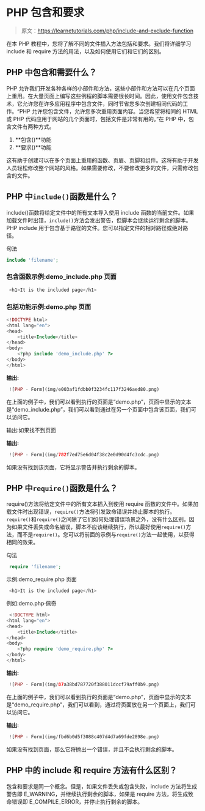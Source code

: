 # PHP 包含和要求

> 原文：<https://learnetutorials.com/php/include-and-exclude-function>

在本 PHP 教程中，您将了解不同的文件插入方法包括和要求。我们将详细学习 include 和 require 方法的用法，以及如何使用它们和它们的区别。

## PHP 中包含和需要什么？

PHP 允许我们开发各种各样的小部件和方法，这些小部件和方法可以在几个页面上重用。在大量页面上编写这些例程的脚本需要很长时间。因此，使用文件包含技术，它允许您在许多应用程序中包含文件，同时节省您多次创建相同代码的工作。“PHP 允许您包含文件，允许您多次重用页面内容。当您希望将相同的 HTML 或 PHP 代码应用于网站的几个页面时，包括文件是非常有用的。”在 PHP 中，包含文件有两种方式。

1.  **包含()**功能
2.  **要求()**功能

这有助于创建可以在多个页面上重用的函数、页眉、页脚和组件。这将有助于开发人员轻松修改整个网站的风格。如果需要修改，不要修改更多的文件，只需修改包含的文件。

## PHP 中`include()`函数是什么？

include()函数将给定文件中的所有文本导入使用 include 函数的当前文件。如果加载文件时出错，`include()`方法会发出警告，但脚本会继续运行剩余的脚本。PHP include 用于包含基于路径的文件。您可以指定文件的相对路径或绝对路径。

句法

```php
include 'filename'; 

```

### 包含函数示例:demo_include.php 页面

```php
 <h1>It is the included page</h1> 
```

### 包括功能示例:demo.php 页面

```php
<!DOCTYPE html>
<html lang="en">
<head>
    <title>Include</title>
</head>
<body>
    <?php include 'demo_include.php' ?>
</body>
</html> 

```

**输出:**

```php
 ![PHP - Form](img/e003af1fdbb0f3234fc117f3246aed80.png) 
```

在上面的例子中，我们可以看到执行的页面是“demo.php”，页面中显示的文本是“demo_include.php”，我们可以看到通过在另一个页面中包含该页面，我们可以访问它。

输出:如果找不到页面

**输出:**

```php
 ![PHP - Form](img/782f7ed75e6d04f38c2e0d90d4fc3cdc.png) 
```

如果没有找到该页面，它将显示警告并执行剩余的脚本。

## PHP 中`require()`函数是什么？

require()方法将给定文件中的所有文本插入到使用 require 函数的文件中。如果加载文件时出现错误，`require()`方法将引发致命错误并终止脚本的执行。`require()`和`require()`之间除了它们如何处理错误场景之外，没有什么区别。因为如果文件丢失或命名错误，脚本不应该继续执行，所以最好使用`require()`方法，而不是`require()`。您可以将前面的示例与`require()`方法一起使用，以获得相同的效果。

句法

```php
 require 'filename'; 

```

示例:demo_require.php 页面

```php
 <h1>It is the included page</h1>
```

例如:demo.php·佩奇

```php
 <!DOCTYPE html>
<html lang="en">
<head>
    <title>Include</title>
</head>
<body>
    <?php require 'demo_require.php' ?>
</body>
</html> 

```

**输出:**

```php
 ![PHP - Form](img/87a38bd787720f388011dccf79aff0b9.png) 
```

在上面的例子中，我们可以看到执行的页面是“demo.php”，页面中显示的文本是“demo_require.php”，我们可以看到，通过将页面放在另一个页面上，我们可以访问它。

**输出:**

```php
 ![PHP - Form](img/fbd6b0d5f3088c407d4d7a69fde2898e.png) 
```

如果没有找到页面，那么它将抛出一个错误，并且不会执行剩余的脚本。

## PHP 中的 include 和 require 方法有什么区别？

包含和要求是同一个概念。但是，如果文件丢失或包含失败，include 方法将生成警告即 E_WARNING，并继续执行剩余的脚本，如果是 require 方法，将生成致命错误即 E_COMPILE_ERROR，并停止执行剩余的脚本。